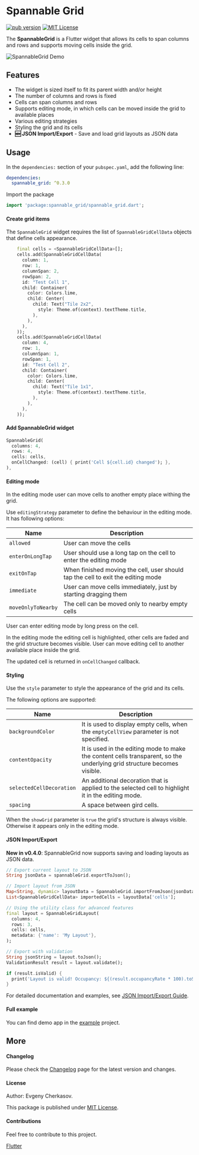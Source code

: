 # Spannable Grid
<a href="https://pub.dev/packages/spannable_grid"><img src="https://img.shields.io/badge/pub-0.3.0-yellow" alt="pub version"></a>&nbsp;<a href="./LICENSE"><img src="https://img.shields.io/badge/License-MIT-blue" alt="MIT License"></a>

The **SpannableGrid** is a Flutter widget that allows its cells to span columns
and rows and supports moving cells inside the grid.

![SpannableGrid Demo](./assets/spannablegrid-001.gif)

## Features

- The widget is sized itself to fit its parent width and/or height
- The number of columns and rows is fixed
- Cells can span columns and rows
- Supports editing mode, in which cells can be moved inside the grid to available places 
- Various editing strategies
- Styling the grid and its cells
- **🆕 JSON Import/Export** - Save and load grid layouts as JSON data

## Usage

In the `dependencies:` section of your `pubspec.yaml`, add the following line:

```yaml
dependencies:
  spannable_grid: ^0.3.0
```

Import the package

```dart
import 'package:spannable_grid/spannable_grid.dart';
```

#### Create grid items

The `SpannableGrid` widget requires the list of `SpannableGridCellData` objects that define cells appearance.

```dart
    final cells = <SpannableGridCellData>[];
    cells.add(SpannableGridCellData(
      column: 1,
      row: 1,
      columnSpan: 2,
      rowSpan: 2,
      id: "Test Cell 1",
      child: Container(
        color: Colors.lime,
        child: Center(
          child: Text("Tile 2x2",
            style: Theme.of(context).textTheme.title,
          ),
        ),
      ),
    ));
    cells.add(SpannableGridCellData(
      column: 4,
      row: 1,
      columnSpan: 1,
      rowSpan: 1,
      id: "Test Cell 2",
      child: Container(
        color: Colors.lime,
        child: Center(
          child: Text("Tile 1x1",
            style: Theme.of(context).textTheme.title,
          ),
        ),
      ),
    ));
```  
 
#### Add SpannableGrid widget

```dart
SpannableGrid(
  columns: 4,
  rows: 4,
  cells: cells,
  onCellChanged: (cell) { print('Cell ${cell.id} changed'); },
),
```

#### Editing mode

In the editing mode user can move cells to another empty place withing the grid.

Use `editingStrategy` parameter to define the behaviour in the editing mode.
It has following options:

| Name  | Description |
|---|---|
| `allowed`  | User can move the cells  |
| `enterOnLongTap`  | User should use a long tap on the cell to enter the editing mode  |
| `exitOnTap`  | When finished moving the cell, user should tap the cell to exit the editing mode  |
| `immediate`  | User can move cells immediately, just by starting dragging them  |
| `moveOnlyToNearby`  | The cell can be moved only to nearby empty cells  |

User can enter editing mode by long press on the cell.

In the editing mode the editing cell is highlighted, other cells are faded and the grid structure becomes visible. User can move editing cell to another available place inside the grid. 

The updated cell is returned in `onCellChanged` callback.

#### Styling

Use the `style` parameter to style the appearance of the grid and its cells.

The following options are supported:

| Name  | Description |
|---|---|
| `backgroundColor`  | It is used to display empty cells, when the `emptyCellView` parameter is not specified.  |
| `contentOpacity`  | It is used in the editing mode to make the content cells transparent, so the underlying grid structure becomes visible.  |
| `selectedCellDecoration`  | An additional decoration that is applied to the selected cell to highlight it in the editing mode.  |
| `spacing`  | A space between gird cells.  |

When the `showGrid` parameter is `true` the grid's structure is always visible. Otherwise it appears only in the editing mode.

#### JSON Import/Export

**New in v0.4.0**: SpannableGrid now supports saving and loading layouts as JSON data.

```dart
// Export current layout to JSON
String jsonData = spannableGrid.exportToJson();

// Import layout from JSON
Map<String, dynamic> layoutData = SpannableGrid.importFromJson(jsonData);
List<SpannableGridCellData> importedCells = layoutData['cells'];

// Using the utility class for advanced features
final layout = SpannableGridLayout(
  columns: 4,
  rows: 3,
  cells: cells,
  metadata: {'name': 'My Layout'},
);

// Export with validation
String jsonString = layout.toJson();
ValidationResult result = layout.validate();

if (result.isValid) {
  print('Layout is valid! Occupancy: ${(result.occupancyRate * 100).toStringAsFixed(1)}%');
}
```

For detailed documentation and examples, see [JSON Import/Export Guide](JSON_IMPORT_EXPORT.md).

#### Full example

You can find demo app in the [example](https://github.com/ech89899/spannablegrid-flutter/tree/master/example) project.

## More

#### Changelog

Please check the [Changelog](CHANGELOG.md) page for the latest version and changes.

#### License

Author: Evgeny Cherkasov.

This package is published under [MIT License](LICENSE).

#### Contributions

Feel free to contribute to this project.

[Flutter](https://flutter.dev/docs)